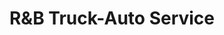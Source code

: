 ---
title: "R&B Truck-Auto Service"
url: /la-grange/rundb-truck-auto-service/
shop: Autowerkstatt
---